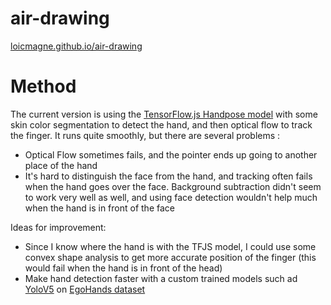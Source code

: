 # air-drawing

[loicmagne.github.io/air-drawing](https://loicmagne.github.io/air-drawing/)


# Method

The current version is using the [TensorFlow.js Handpose model](https://github.com/tensorflow/tfjs-models/tree/master/handpose) with some skin color segmentation to detect the hand, and then optical flow to track the finger. It runs quite smoothly, but there are several problems :
* Optical Flow sometimes fails, and the pointer ends up going to another place of the hand
* It's hard to distinguish the face from the hand, and tracking often fails when the hand goes over the face. Background subtraction didn't seem to work very well as well, and using face detection wouldn't help much when the hand is in front of the face

Ideas for improvement:
* Since I know where the hand is with the TFJS model, I could use some convex shape analysis to get more accurate position of the finger (this would fail when the hand is in front of the head)
* Make hand detection faster with a custom trained models such ad [YoloV5](https://github.com/ultralytics/yolov5) on [EgoHands dataset](http://vision.soic.indiana.edu/projects/egohands/)
